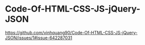 # Code-Of-HTML-CSS-JS-jQuery-JSON
https://github.com/vinhquang90/Code-Of-HTML-CSS-JS-jQuery-JSON/issues/1#issue-642287031
